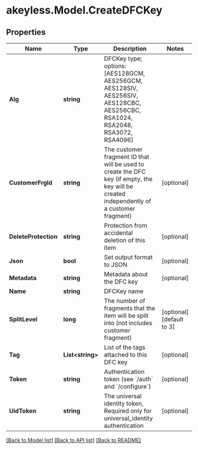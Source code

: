 # akeyless.Model.CreateDFCKey

## Properties

Name | Type | Description | Notes
------------ | ------------- | ------------- | -------------
**Alg** | **string** | DFCKey type; options: [AES128GCM, AES256GCM, AES128SIV, AES256SIV, AES128CBC, AES256CBC, RSA1024, RSA2048, RSA3072, RSA4096] | 
**CustomerFrgId** | **string** | The customer fragment ID that will be used to create the DFC key (if empty, the key will be created independently of a customer fragment) | [optional] 
**DeleteProtection** | **string** | Protection from accidental deletion of this item | [optional] 
**Json** | **bool** | Set output format to JSON | [optional] 
**Metadata** | **string** | Metadata about the DFC key | [optional] 
**Name** | **string** | DFCKey name | 
**SplitLevel** | **long** | The number of fragments that the item will be split into (not includes customer fragment) | [optional] [default to 3]
**Tag** | **List&lt;string&gt;** | List of the tags attached to this DFC key | [optional] 
**Token** | **string** | Authentication token (see &#x60;/auth&#x60; and &#x60;/configure&#x60;) | [optional] 
**UidToken** | **string** | The universal identity token, Required only for universal_identity authentication | [optional] 

[[Back to Model list]](../README.md#documentation-for-models) [[Back to API list]](../README.md#documentation-for-api-endpoints) [[Back to README]](../README.md)

